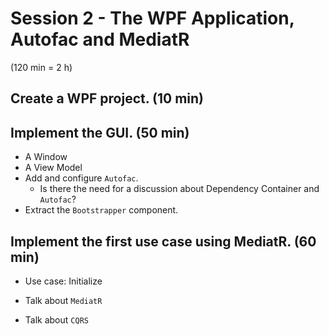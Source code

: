 # Session 2 - The WPF Application, Autofac and MediatR

(120 min = 2 h)

## Create a WPF project. (10 min)

## Implement the GUI. (50 min)

- A Window
- A View Model
- Add and configure `Autofac`.
  - Is there the need for a discussion about Dependency Container and `Autofac`?
- Extract the `Bootstrapper` component.

## Implement the first use case using MediatR. (60 min)

- Use case: Initialize

- Talk about `MediatR`
- Talk about `CQRS`
